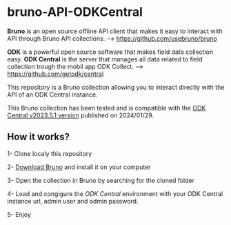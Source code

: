 # bruno-API-ODKCentral

**Bruno** is an open source offline API client that makes it easy to interact with API through Bruno API collections. --> https://github.com/usebruno/bruno

**ODK** is a powerful open source software that makes field data collection easy.
**ODK Central** is the server that manages all data related to field collection trough the mobil app ODK Collect. --> https://github.com/getodk/central

This repository is a Bruno collection allowing you to interact directly with the API of an ODK Central instance.

This Bruno collection has been tested and is compatible with the [ODK Central v2023.5.1 version](https://github.com/getodk/central/releases) published on 2024/01/29.

## How it works?

1- Clone localy this repository

2- [Download Bruno](https://www.usebruno.com/downloads) and install it on your computer

3- Open the collection in Bruno by searching for the cloned folder

4- Load and congigure the *ODK Central* environment with your ODK Central instance url, admin user and admin password.

5- Enjoy

